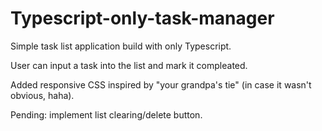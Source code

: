 # Typescript-only-task-manager

Simple task list application build with only Typescript.

User can input a task into the list and mark it compleated. 

Added responsive CSS inspired by "your grandpa's tie" (in case it wasn't obvious, haha).

Pending: implement list clearing/delete button.

